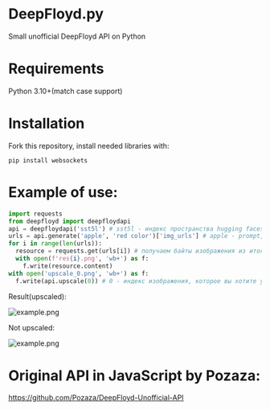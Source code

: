 # DeepFloyd.py
Small unofficial DeepFloyd API on Python

# Requirements
Python 3.10+(match case support)

# Installation
Fork this repository, install needed libraries with:
```
pip install websockets
```

# Example of use:
```py
import requests
from deepfloyd import deepfloydapi
api = deepfloydapi('sst5l') # sst5l - индекс пространства hugging faces
urls = api.generate('apple', 'red color')['img_urls'] # apple - prompt, red color - negative prompt(необязателен)
for i in range(len(urls)):
  resource = requests.get(urls[i]) # получаем байты изображения из итогового url
  with open(f'res{i}.png', 'wb+') as f:
    f.write(resource.content)
with open('upscale_0.png', 'wb+') as f:
  f.write(api.upscale(0)) # 0 - индекс изображения, которое вы хотите увеличить
```


Result(upscaled):

![example.png](https://i.imgur.com/yyV3u9s.png)


Not upscaled:

![example.png](https://i.imgur.com/PLpLdYO.png)


# Original API in JavaScript by Pozaza:
https://github.com/Pozaza/DeepFloyd-Unofficial-API
